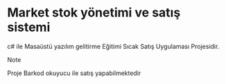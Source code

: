 # Market stok yönetimi ve satış sistemi
c# ile Masaüstü yazılım gelitirme Eğitimi Sıcak Satış Uygulaması Projesidir.

> [!NOTE]
> Proje Barkod okuyucu ile satış yapabilmektedir
